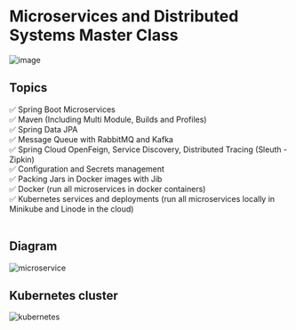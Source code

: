 # Microservices and Distributed Systems Master Class


![image](https://user-images.githubusercontent.com/90424996/164367501-c23fc0a4-0160-492f-93e0-0dc77487b613.png)

## Topics
✅ Spring Boot Microservices
<br>
✅ Maven (Including Multi Module, Builds and Profiles)
<br>
✅ Spring Data JPA
<br>
✅ Message Queue with RabbitMQ and Kafka
<br>
✅ Spring Cloud OpenFeign, Service Discovery, Distributed Tracing (Sleuth - Zipkin)
<br>
✅ Configuration and Secrets management
<br>
✅ Packing Jars in Docker images with Jib
<br>
✅ Docker (run all microservices in docker containers)
<br>
✅ Kubernetes services and deployments (run all microservices locally in Minikube and Linode in the cloud)
<br>
<br>

## Diagram
![microservice](https://user-images.githubusercontent.com/90424996/164367361-9a763e8f-9aaa-48ec-b523-d50766fbde97.png)

## Kubernetes cluster
![kubernetes](https://user-images.githubusercontent.com/90424996/178318264-145b0d2d-bdd6-4dcc-861f-d7d8513d28a5.png)
